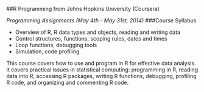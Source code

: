 ##R Programming from Johns Hopkins University (Coursera)

*Programming Assignments (May 4th - May 31st, 2014)*
###Course Syllabus
- Overview of R, R data types and objects, reading and writing data
- Control structures, functions, scoping rules, dates and times
- Loop functions, debugging tools
- Simulation, code profiling

This course covers how to use and program in R for effective data
analysis. It covers practical issues in statistical computing:
programming in R, reading data into R, accessing R packages,
writing R functions, debugging, profiling R code, and organizing and
commenting R code.

